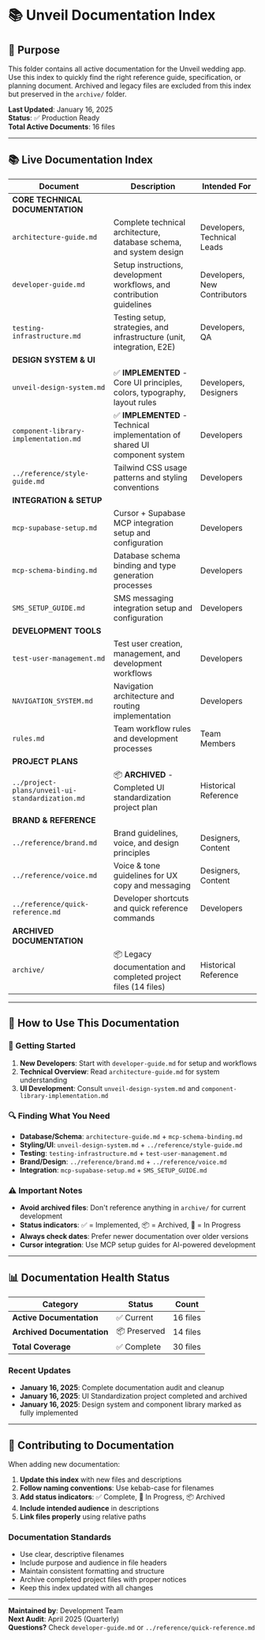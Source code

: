 # 📚 Unveil Documentation Index

## 🔖 Purpose

This folder contains all active documentation for the Unveil wedding app. Use this index to quickly find the right reference guide, specification, or planning document. Archived and legacy files are excluded from this index but preserved in the `archive/` folder.

**Last Updated**: January 16, 2025  
**Status**: ✅ Production Ready  
**Total Active Documents**: 16 files

---

## 📚 Live Documentation Index

| Document                                                                                | Description                                                                 | Intended For                 |
| --------------------------------------------------------------------------------------- | --------------------------------------------------------------------------- | ---------------------------- |
| **CORE TECHNICAL DOCUMENTATION**                                                        |
| `architecture-guide.md`                                 | Complete technical architecture, database schema, and system design         | Developers, Technical Leads  |
| `developer-guide.md`                                       | Setup instructions, development workflows, and contribution guidelines      | Developers, New Contributors |
| `testing-infrastructure.md`                         | Testing setup, strategies, and infrastructure (unit, integration, E2E)      | Developers, QA               |
| **DESIGN SYSTEM & UI**                                                                  |
| `unveil-design-system.md`                             | ✅ **IMPLEMENTED** - Core UI principles, colors, typography, layout rules   | Developers, Designers        |
| `component-library-implementation.md`     | ✅ **IMPLEMENTED** - Technical implementation of shared UI component system | Developers                   |
| `../reference/style-guide.md`                             | Tailwind CSS usage patterns and styling conventions                         | Developers                   |
| **INTEGRATION & SETUP**                                                                 |
| `mcp-supabase-setup.md`                                 | Cursor + Supabase MCP integration setup and configuration                   | Developers                   |
| `mcp-schema-binding.md`                                 | Database schema binding and type generation processes                       | Developers                   |
| `SMS_SETUP_GUIDE.md`                                       | SMS messaging integration setup and configuration                           | Developers                   |
| **DEVELOPMENT TOOLS**                                                                   |
| `test-user-management.md`                             | Test user creation, management, and development workflows                   | Developers                   |
| `NAVIGATION_SYSTEM.md`                                   | Navigation architecture and routing implementation                          | Developers                   |
| `rules.md`                                                           | Team workflow rules and development processes                               | Team Members                 |
| **PROJECT PLANS**                                                                       |
| `../project-plans/unveil-ui-standardization.md` | 📦 **ARCHIVED** - Completed UI standardization project plan                 | Historical Reference         |
| **BRAND & REFERENCE**                                                                   |
| `../reference/brand.md`                                         | Brand guidelines, voice, and design principles                              | Designers, Content           |
| `../reference/voice.md`                                         | Voice & tone guidelines for UX copy and messaging                           | Designers, Content           |
| `../reference/quick-reference.md`                     | Developer shortcuts and quick reference commands                            | Developers                   |
| **ARCHIVED DOCUMENTATION**                                                              |
| `archive/`                                                                | 📦 Legacy documentation and completed project files (14 files)              | Historical Reference         |

---

## 🧭 How to Use This Documentation

### 🚀 Getting Started

1. **New Developers**: Start with `developer-guide.md` for setup and workflows
2. **Technical Overview**: Read `architecture-guide.md` for system understanding
3. **UI Development**: Consult `unveil-design-system.md` and `component-library-implementation.md`

### 🔍 Finding What You Need

- **Database/Schema**: `architecture-guide.md` + `mcp-schema-binding.md`
- **Styling/UI**: `unveil-design-system.md` + `../reference/style-guide.md`
- **Testing**: `testing-infrastructure.md` + `test-user-management.md`
- **Brand/Design**: `../reference/brand.md` + `../reference/voice.md`
- **Integration**: `mcp-supabase-setup.md` + `SMS_SETUP_GUIDE.md`

### ⚠️ Important Notes

- **Avoid archived files**: Don't reference anything in `archive/` for current development
- **Status indicators**: ✅ = Implemented, 📦 = Archived, 🔧 = In Progress
- **Always check dates**: Prefer newer documentation over older versions
- **Cursor integration**: Use MCP setup guides for AI-powered development

---

## 📊 Documentation Health Status

| Category                   | Status       | Count    |
| -------------------------- | ------------ | -------- |
| **Active Documentation**   | ✅ Current   | 16 files |
| **Archived Documentation** | 📦 Preserved | 14 files |
| **Total Coverage**         | ✅ Complete  | 30 files |

### Recent Updates

- **January 16, 2025**: Complete documentation audit and cleanup
- **January 16, 2025**: UI Standardization project completed and archived
- **January 16, 2025**: Design system and component library marked as fully implemented

---

## 🤝 Contributing to Documentation

When adding new documentation:

1. **Update this index** with new files and descriptions
2. **Follow naming conventions**: Use kebab-case for filenames
3. **Add status indicators**: ✅ Complete, 🔧 In Progress, 📦 Archived
4. **Include intended audience** in descriptions
5. **Link files properly** using relative paths

### Documentation Standards

- Use clear, descriptive filenames
- Include purpose and audience in file headers
- Maintain consistent formatting and structure
- Archive completed project files with proper notices
- Keep this index updated with all changes

---

**Maintained by**: Development Team  
**Next Audit**: April 2025 (Quarterly)  
**Questions?** Check `developer-guide.md` or `../reference/quick-reference.md`
